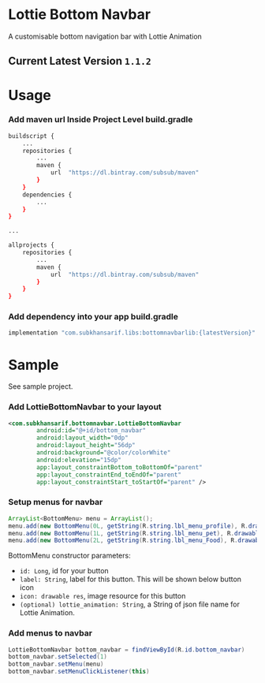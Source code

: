# Lottie Bottom Navbar

A customisable bottom navigation bar with Lottie Animation

## Current Latest Version `1.1.2`


# Usage

### Add maven url Inside **Project Level build.gradle**
```bash
buildscript {
	...
    repositories {
    	...
        maven {
            url  "https://dl.bintray.com/subsub/maven"
        }
    }
    dependencies {
    	...
    }
}

...

allprojects {
    repositories {
    	...
        maven {
            url  "https://dl.bintray.com/subsub/maven"
        }
    }
}
```

### Add dependency into your app build.gradle
```bash
implementation "com.subkhansarif.libs:bottomnavbarlib:{latestVersion}"
```

# Sample

See sample project.

### Add LottieBottomNavbar to your layout
```xml
<com.subkhansarif.bottomnavbar.LottieBottomNavbar
        android:id="@+id/bottom_navbar"
        android:layout_width="0dp"
        android:layout_height="56dp"
        android:background="@color/colorWhite"
        android:elevation="15dp"
        app:layout_constraintBottom_toBottomOf="parent"
        app:layout_constraintEnd_toEndOf="parent"
        app:layout_constraintStart_toStartOf="parent" />
```

### Setup menus for navbar
```java
ArrayList<BottomMenu> menu = ArrayList();
menu.add(new BottomMenu(0L, getString(R.string.lbl_menu_profile), R.drawable.ic_person_grey, "a_cup_of_coffee.json"));
menu.add(new BottomMenu(1L, getString(R.string.lbl_menu_pet), R.drawable.ic_pets_grey, "a_cup_of_coffee.json"));
menu.add(new BottomMenu(2L, getString(R.string.lbl_menu_Food), R.drawable.ic_restaurant_menu_grey, null));
```
BottomMenu constructor parameters:
- `id: Long`, id for your button
- `label: String`, label for this button. This will be shown below button icon
- `icon: drawable res`, image resource for this button
- `(optional) lottie_animation: String`, a String of json file name for Lottie Animation.

### Add menus to navbar
```java
LottieBottomNavbar bottom_navbar = findViewById(R.id.bottom_navbar)
bottom_navbar.setSelected(1)
bottom_navbar.setMenu(menu)
bottom_navbar.setMenuClickListener(this)
```